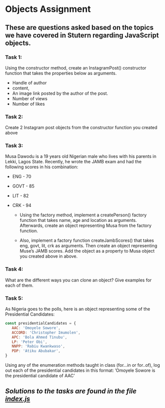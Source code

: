 # Objects Assignment

## These are questions asked based on the topics we have covered in Stutern regarding JavaScript objects.

### Task 1:
Using the constructor method, create an InstagramPost() constructor function that takes the properties below as arguments.

- Handle of author
- content,
- An image link posted by the author of the post.
- Number of views
- Number of likes

### Task 2:
Create 2 Instagram post objects from the constructor function you created above

### Task 3:
Musa Dawodu is a 19 years old Nigerian male who lives with his parents in Lekki, Lagos State. Recently, he wrote the JAMB exam and had the following scores in his combination:
- ENG - 70
- GOVT - 85
- LIT - 82
- CRK - 94

    - Using the factory method, implement a createPerson() factory function that takes name, age and location as arguments. Afterwards, create an object representing Musa from the factory function. 

    - Also, implement a factory function createJambScores() that takes eng, govt, lit, crk as arguments. Then create an object representing Muse’s JAMB scores. Add the object as a property to Musa object you created above in above.

### Task 4:
What are the different ways you can clone an object? Give examples for each of them.

### Task 5:
As Nigeria goes to the polls, here is an object representing some of the Presidential Candidates:

```javascript
const presidentialCandidates = {
   AAC: 'Omoyele Sowore',
   ACCORD: 'Christopher Imumolen',
   APC: 'Bola Ahmed Tinubu',
   LP: 'Peter Obi',
   NNPP: 'Rabiu Kwankwaso',
   PDP: 'Atiku Abubakar',
}
```

Using any of the enumeration methods taught in class (for…in  or for..of), log out each of the presidential candidates in this format:
	’Omoyele Sowore is the presidential candidate of AAC’

## *Solutions to the tasks are found in the file [index.js](./index.js)*